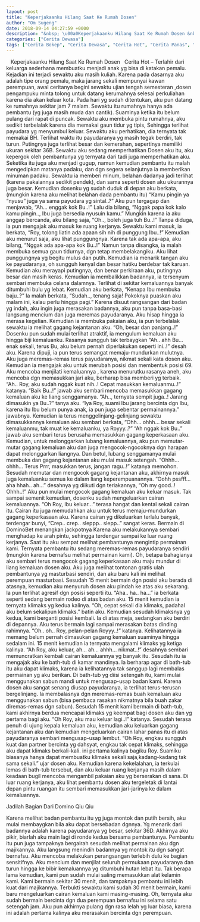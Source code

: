 ```yaml
---
layout: post
title: "Keperjakaanku Hilang Saat Ke Rumah Dosen"
author: "Om Sugeng"
date: 2018-09-14 04:27:59 +0000
description: "&nbsp; \u00a0Keperjakaanku Hilang Saat Ke Rumah Dosen &nbsp; Cerita Hot &#8211;\u00a0Terlahir dari keluarga sederhana membuatku menjadi anak yg bisa di katakan pemalu. Kejadian ini terjadi sewaktu aku masih ku..."
categories: ["Cerita Dewasa"]
tags: ["Cerita Bokep", "Cerita Dewasa", "Cerita Hot", "Cerita Panas", "Cerita Terkini"]
---
```



&nbsp;
 Keperjakaanku Hilang Saat Ke Rumah Dosen
&nbsp;
Cerita Hot &#8211; Terlahir dari keluarga sederhana membuatku menjadi anak yg bisa di katakan pemalu. Kejadian ini terjadi sewaktu aku masih kuliah. Karena pada dasarnya aku adalah tipe orang pemalu, maka jarang sekali mempunyai kawan perempuan, awal ceritanya begini sewaktu ujian tengah semesteran ,dosen pengampuku minta tolong untuk datang kerumahnya selesai perkuliahan karena dia akan keluar kota.
Pada hari yg sudah ditentukan, aku pun datang ke rumahnya sekitar jam 7 malam. Sewaktu itu rumahnya hanya ada pembantu (yg juga masih muda dan cantik). Suaminya ketika itu belum pulang dari rapat di puncak. Sewaktu aku membuka pintu rumahnya, aku sedikit terbelalak karena dia memakai gaun tidur yg tipis, Sehingga terlihat payudara yg menyumbul keluar. Sewaktu aku perhatikan, dia ternyata tak memakai BH. Terlihat waktu itu payudaranya yg masih tegak berdiri, tak turun. Putingnya juga terlihat besar dan kemerahan, sepertinya memiliki ukuran sekitar 36B.
Sewaktu aku sedang memperhatikan Dosen aku itu, aku kepergok oleh pembantunya yg ternyata dari tadi juga memperhatikan aku. Seketika itu juga aku menjadi gugup, namun kemudian pembantu itu malah mengedipkan matanya padaku, dan dgn segera selanjutnya ia memberikan minuman padaku. Sewaktu ia memberi minum, belahan dadanya jadi terlihat (karena pakaiannya sedikit pendek), dan sama seperti dosen aku ukurannya juga besar. Kemudian dosenku yg sudah duduk di depan aku berkata, (mungkin karena aku melihat belahan dada pembantu itu)
“Kamu pingin ya “nyusu” juga ya sama payudara yg sintal..?” Aku pun tergagap dan menjawab,
“Ah… enggak kok Bu..!” Lalu dia bilang,
“Nggak papa kok kalo kamu pingin.., Ibu juga bersedia nyusuin kamu.” Mungkin karena ia aku anggap bercanda, aku bilang saja,
“Oh.., boleh juga tuh Bu..!” Tanpa diduga, ia pun mengajak aku masuk ke ruang kerjanya. Sewaktu kami masuk, ia berkata,
“Roy, tolong liatin ada apaan sih nih di punggung Ibu..!”
Kemudian aku menurut saja, aku lihat punggungnya. Karena tak ada apa-apa, aku bilang,
“Nggak ada apa-apa kok Bu..!” Namun tanpa disangka, ia malah membuka semua gaun tidurnya, dgn tetap membelakangiku.
Aku lihat punggungnya yg begitu mulus dan putih. Kemudian ia menarik tangan aku ke payudaranya, oh sungguh kenyal dan besar hatiku berdebar tak karuan. Kemudian aku merayapi putingnya, dan benar perkiraan aku, putingnya besar dan masih keras.
Kemudian ia membalikkan badannya, ia tersenyum sembari membuka celana dalamnya. Terlihat di sekitar kemaluannya banyak ditumbuhi bulu yg lebat. Kemudian aku berkata,
“Kenapa Ibu membuka baju..?” Ia malah berkata,
“Sudah.., tenang saja! Pokoknya puaskan aku malam ini, kalau perlu hingga pagi.”
Karena disuut rangsangan dari badan yg indah, aku ingin juga merasakan badannya, aku pun tanpa basa-basi langsung mencium dan juga meremas payudaranya. Aku hisap hingga ia merasa kegelian. Kemudian ia membuka pakaian aku, ia pun terbelalak sewaktu ia melihat gagang kejantanan aku.
“Oh, besar dan panjang..!” Dosenku pun sudah mulai terlihat atraktif, ia mengulum kemaluan aku hingga biji kemaluanku. Rasanya sungguh tak terbaygkan
“Ah.. ahh Bu… enak sekali, terus Bu, aku belum pernah diperlakukan seperti ini..!” desah aku.
Karena dipuji, ia pun terus semangat memaju-mundurkan mulutnya. Aku juga meremas-remas terus payudaranya, nikmat sekali kata dosen aku. Kemudian ia mengajak aku untuk merubah posisi dan membentuk posisi 69. Aku mencoba menjilati kemaluannya , karena menurutku rasanya aneh, aku mencoba dgn memasukkan jari aku, berharap bisa memberi yg terbaik.
“Ah.. Roy, aku sudah nggak kuat nih..! Cepat masukkan kemaluanmu..!” katanya.
“Baik Bu..!” jawab aku sembari mencoba memasukkan gagang kemaluan aku ke liang senggamanya.
“Ah.., ternyata sempit juga..! Jarang dimasukin ya Bu..?” tanya aku.
“Iya Roy, suami Ibu jarang bercinta dgn Ibu, karena itu Ibu belum punya anak, ia pun juga sebentar permainannya.” jawabnya. Kemudian ia terus menggelinjang-gelinjang sewaktu dimasukkannya kemaluan aku sembari berkata,
“Ohh… ohhh… besar sekali kemaluanmu, tak muat ke kemaluanku, ya Royyy..?”
“Ah nggak kok Bu..” jawab aku sembari terus berusaha memasukkan gagang keperkasaan aku.
Kemudian, untuk melonggarkan lubang kemaluannya, aku pun memutar-mutar gagang kemaluan aku dan juga mengocok-ngocoknya dgn harapan dapat melonggarkan liangnya. Dan betul, lubang senggamanya mulai membuka dan gagang kejantanan aku mulai masuk setengah.
“Ohhh… ohhh… Terus Prrr, masukkan terus, jangan ragu..!” katanya memohon.
Sesudah memutar dan mengocok gagang kejantanan aku, akhirnya masuk juga kemaluanku semua ke dalam liang keperempuanannya.
“Oohh pssfff… aha hhah.. ah…” desahnya yg diikuti dgn teriakannya,
“Oh my good..! Ohhh..!” Aku pun mulai mengocok gagang kemaluan aku keluar masuk.
Tak sampai semenit kemudian, dosenku sudah mengeluarkan cairan kemaluannya.
“Oh Roy, Ibu keluar…” terasa hangat dan kental sekali cairan itu.
Cairan itu juga memudahkan aku untuk terus memaju-mundurkan gagang keperkasaan aku. Karena cairan yg dikeluarkan terlalu banyak, terdengar bunyi,
“Crep.. crep.. sleppp.. slepp..” sangat keras.
Bermain di DominoBet menangkan jackpotnya
Karena aku melakukannya sembari menghadap ke arah pintu, sehingga terdengar sampai ke luar ruang kerjanya. Saat itu aku sempat melihat pembantunya mengintip permainan kami. Ternyata pembantu itu sedang meremas-remas payudaranya sendiri (mungkin karena bernafsu melihat permainan kami).
Oh, betapa bahagianya aku sembari terus mengocok gagang keperkasaan aku maju mundur di liang kemaluan dosen aku. Aku juga melihat tontonan gratis ulah pembantunya yg masturbasi sendiri, dan aku baru kali ini melihat perempuan masturbasi.
Sesudah 15 menit bermain dgn posisi aku berada di atasnya, kemudian aku menyuruh dosen aku pindah ke atas aku sekarang. Ia pun terlihat agresif dgn posisi seperti itu.
“Aha.. ha.. ha…” ia berkata seperti sedang bermain rodeo di atas badan aku.
15 menit kemudian ia ternyata klimaks yg kedua kalinya.
“Oh, cepat sekali dia klimaks, padahal aku belum sekalipun klimaks.” batin aku.
Kemudian sesudah klimaksnya yg kedua, kami berganti posisi kembali. Ia di atas meja, sedangkan aku berdiri di depannya. Aku terus bermain lagi sampai merasakan batas dinding rahimnya.
“Oh.. oh.. Roy, pelan-pelan Royyy..!” katanya.
Kelihatannya ia memang belum pernah dimasukan gagang kemaluan suaminya hingga sedalam ini. 15 menit kemudian ia ternyata mengalami klimaks yg ketiga kalinya.
“Ah Roy, aku keluar, ah… ah… ahhh… nikmat..!” desahnya sembari memuncratkan kembali cairan kemaluannya yg banyak itu.
Sesudah itu ia mengajak aku ke bath-tub di kamar mandinya. Ia berharap agar di bath-tub itu aku dapat klimaks, karena ia kelihatannya tak sanggup lagi membalas permainan yg aku berikan. Di bath-tub yg diisi setengah itu, kami mulai menggunakan sabun mandi untuk mengusap-usap badan kami. Karena dosen aku sangat senang diusap payudaranya, ia terlihat terus-terusan bergelinjang. Ia membalasnya dgn meremas-remas buah kemaluan aku menggunakan sabun (bisa pembaca rasakan nikmatnya bila buah zakar diremas-remas dgn sabun).
Sesudah 15 menit kami bermain di bath-tub, kami akhirnya berdua mencapai klimaks yg keempat bagi dosen aku dan yg pertama bagi aku.
“Oh Roy, aku mau keluar lagi..!” katanya.
Sesudah terasa penuh di ujung kepala kemaluan aku, kemudian aku keluarkan gagang kejantanan aku dan kemudian mengeluarkan cairan lahar panas itu di atas payudaranya sembari mengusap-usap lembut.
“Oh Roy, engkau sungguh kuat dan partner bercinta yg dahsyat, engkau tak cepat klimaks, sehingga aku dapat klimaks berkali-kali. ini pertama kalinya bagiku Roy. Suamiku biasanya hanya dapat membuatku klimaks sekali saja,kadang-kadang tak sama sekali.” ujar dosen aku.
Kemudian karena kekelalahan, ia terkulai lemas di bath-tub tersebut, dan aku keluar ruang kerjanya masih dalam keadaan bugil mencoba mengambil pakaian aku yg berserakan di sana. Di luar ruang kerjanya, aku lihat pembantu dosen aku tergeletak di lantai depan pintu ruangan itu sembari memasukkan jari-jarinya ke dalam kemaluannya.
&nbsp;


Jadilah Bagian Dari Domino Qiu Qiu

Karena melihat badan pembantu itu yg juga montok dan putih bersih, aku mulai membaygkan bila aku dapat bersebadan dgnnya. Yg menarik dari badannya adalah karena payudaranya yg besar, sekitar 36D. Akhirnya aku pikir, biarlah aku main lagi di ronde kedua bersama pembantunya.
Pembantu itu pun juga tampaknya bergairah sesudah melihat permainan aku dgn majikannya. Aku langsung menindih badannya yg montok itu dgn sangat bernafsu. Aku mencoba melakukan perangsangan terlebih dulu ke bagian sensitifnya.
Aku mencium dan menjilat seluruh permukaan payudaranya dan turun hingga ke bibir kemaluannya yg ditumbuhi hutan lebat itu. Tak berapa lama kemudian, kami pun sudah mulai saling memasukkan alat kelamin kami.
Kami bermain sekitar 30 menit, dan tampaknya pembantu ini lebih kuat dari majikannya. Terbukti sewaktu kami sudah 30 menit bermain, kami baru mengeluarkan cairan kemaluan kami masing-masing.
Oh, ternyata aku sudah bermain bercinta dgn dua perempuan bernafsu ini selama satu setengah jam. Aku pun akhirnya pulang dgn rasa lelah yg luar biasa, karena ini adalah pertama kalinya aku merasakan bercinta dgn perempuan.
